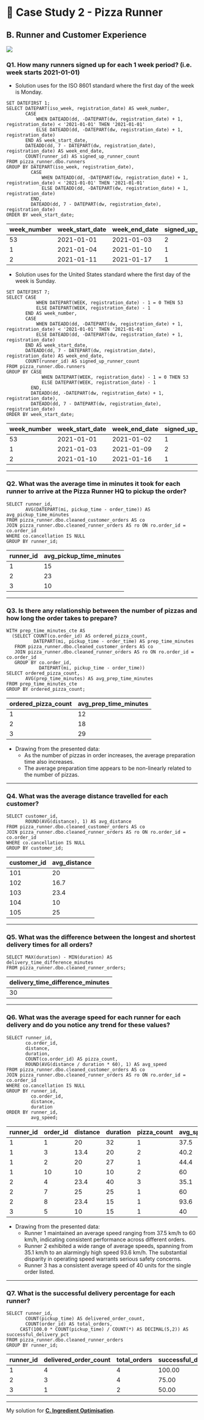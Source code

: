 # :pizza: Case Study 2 - Pizza Runner

## B. Runner and Customer Experience

<picture>
  <img src="https://img.shields.io/badge/Microsoft%20SQL%20Server-CC2927?style=for-the-badge&logo=microsoft%20sql%20server&logoColor=white">
</picture>

### Q1. How many runners signed up for each 1 week period? (i.e. week starts 2021-01-01)
- Solution uses for the ISO 8601 standard where the first day of the week is Monday.
```tsql
SET DATEFIRST 1;
SELECT DATEPART(iso_week, registration_date) AS week_number,
       CASE
           WHEN DATEADD(dd, -DATEPART(dw, registration_date) + 1, registration_date) < '2021-01-01' THEN '2021-01-01'
           ELSE DATEADD(dd, -DATEPART(dw, registration_date) + 1, registration_date)
       END AS week_start_date,
       DATEADD(dd, 7 - DATEPART(dw, registration_date), registration_date) AS week_end_date,
       COUNT(runner_id) AS signed_up_runner_count
FROM pizza_runner.dbo.runners
GROUP BY DATEPART(iso_week, registration_date),
         CASE
             WHEN DATEADD(dd, -DATEPART(dw, registration_date) + 1, registration_date) < '2021-01-01' THEN '2021-01-01'
             ELSE DATEADD(dd, -DATEPART(dw, registration_date) + 1, registration_date)
         END,
         DATEADD(dd, 7 - DATEPART(dw, registration_date), registration_date)
ORDER BY week_start_date;
```
| week_number | week_start_date | week_end_date | signed_up_runner_count |
|-------------|-----------------|---------------|------------------------|
| 53          | 2021-01-01      | 2021-01-03    | 2                      |
| 1           | 2021-01-04      | 2021-01-10    | 1                      |
| 2           | 2021-01-11      | 2021-01-17    | 1                      |

- Solution uses for the United States standard where the first day of the week is Sunday.
```tsql
SET DATEFIRST 7;
SELECT CASE
           WHEN DATEPART(WEEK, registration_date) - 1 = 0 THEN 53
           ELSE DATEPART(WEEK, registration_date) - 1
       END AS week_number,
       CASE
           WHEN DATEADD(dd, -DATEPART(dw, registration_date) + 1, registration_date) < '2021-01-01' THEN '2021-01-01'
           ELSE DATEADD(dd, -DATEPART(dw, registration_date) + 1, registration_date)
       END AS week_start_date,
       DATEADD(dd, 7 - DATEPART(dw, registration_date), registration_date) AS week_end_date,
       COUNT(runner_id) AS signed_up_runner_count
FROM pizza_runner.dbo.runners
GROUP BY CASE
             WHEN DATEPART(WEEK, registration_date) - 1 = 0 THEN 53
             ELSE DATEPART(WEEK, registration_date) - 1
         END,
         DATEADD(dd, -DATEPART(dw, registration_date) + 1, registration_date),
         DATEADD(dd, 7 - DATEPART(dw, registration_date), registration_date)
ORDER BY week_start_date;
```
| week_number | week_start_date | week_end_date | signed_up_runner_count |
|-------------|-----------------|---------------|------------------------|
| 53          | 2021-01-01      | 2021-01-02    | 1                      |
| 1           | 2021-01-03      | 2021-01-09    | 2                      |
| 2           | 2021-01-10      | 2021-01-16    | 1                      |

---
### Q2. What was the average time in minutes it took for each runner to arrive at the Pizza Runner HQ to pickup the order?
```tsql
SELECT runner_id,
       AVG(DATEPART(mi, pickup_time - order_time)) AS avg_pickup_time_minutes
FROM pizza_runner.dbo.cleaned_customer_orders AS co
JOIN pizza_runner.dbo.cleaned_runner_orders AS ro ON ro.order_id = co.order_id
WHERE co.cancellation IS NULL
GROUP BY runner_id;
```
| runner_id | avg_pickup_time_minutes |
|-----------|-------------------------|
| 1         | 15                      |
| 2         | 23                      |
| 3         | 10                      |

---
### Q3. Is there any relationship between the number of pizzas and how long the order takes to prepare?
```tsql
WITH prep_time_minutes_cte AS
  (SELECT COUNT(co.order_id) AS ordered_pizza_count,
          DATEPART(mi, pickup_time - order_time) AS prep_time_minutes
   FROM pizza_runner.dbo.cleaned_customer_orders AS co
   JOIN pizza_runner.dbo.cleaned_runner_orders AS ro ON ro.order_id = co.order_id
   GROUP BY co.order_id,
            DATEPART(mi, pickup_time - order_time))
SELECT ordered_pizza_count,
       AVG(prep_time_minutes) AS avg_prep_time_minutes
FROM prep_time_minutes_cte
GROUP BY ordered_pizza_count;
```
| ordered_pizza_count | avg_prep_time_minutes |
|---------------------|-----------------------|
| 1                   | 12                    |
| 2                   | 18                    |
| 3                   | 29                    |

- Drawing from the presented data:
  - As the number of pizzas in order increases, the average preparation time also increases.
  - The average preparation time appears to be non-linearly related to the number of pizzas.

---
### Q4. What was the average distance travelled for each customer?
```tsql
SELECT customer_id,
       ROUND(AVG(distance), 1) AS avg_distance
FROM pizza_runner.dbo.cleaned_customer_orders AS co
JOIN pizza_runner.dbo.cleaned_runner_orders AS ro ON ro.order_id = co.order_id
WHERE co.cancellation IS NULL
GROUP BY customer_id;
```
| customer_id | avg_distance |
|-------------|--------------|
| 101         | 20           |
| 102         | 16.7         |
| 103         | 23.4         |
| 104         | 10           |
| 105         | 25           |

---
### Q5. What was the difference between the longest and shortest delivery times for all orders?
```tsql
SELECT MAX(duration) - MIN(duration) AS delivery_time_difference_minutes
FROM pizza_runner.dbo.cleaned_runner_orders;
```
| delivery_time_difference_minutes |
|----------------------------------|
| 30                               |

---
### Q6. What was the average speed for each runner for each delivery and do you notice any trend for these values?
```tsql
SELECT runner_id,
       co.order_id,
       distance,
       duration,
       COUNT(co.order_id) AS pizza_count,
       ROUND(AVG(distance / duration * 60), 1) AS avg_speed
FROM pizza_runner.dbo.cleaned_customer_orders AS co
JOIN pizza_runner.dbo.cleaned_runner_orders AS ro ON ro.order_id = co.order_id
WHERE co.cancellation IS NULL
GROUP BY runner_id,
         co.order_id,
         distance,
         duration
ORDER BY runner_id,
         avg_speed;
```
| runner_id | order_id | distance | duration | pizza_count | avg_speed |
|-----------|----------|----------|----------|-------------|-----------|
| 1         | 1        | 20       | 32       | 1           | 37.5      |
| 1         | 3        | 13.4     | 20       | 2           | 40.2      |
| 1         | 2        | 20       | 27       | 1           | 44.4      |
| 1         | 10       | 10       | 10       | 2           | 60        |
| 2         | 4        | 23.4     | 40       | 3           | 35.1      |
| 2         | 7        | 25       | 25       | 1           | 60        |
| 2         | 8        | 23.4     | 15       | 1           | 93.6      |
| 3         | 5        | 10       | 15       | 1           | 40        |

- Drawing from the presented data:
  - Runner 1 maintained an average speed ranging from 37.5 km/h to 60 km/h, indicating consistent performance across different orders.
  - Runner 2 exhibited a wide range of average speeds, spanning from 35.1 km/h to an alarmingly high speed 93.6 km/h. The substantial disparity in operating speed warrants serious safety concerns.
  - Runner 3 has a consistent average speed of 40 units for the single order listed.

---
### Q7. What is the successful delivery percentage for each runner?
```tsql
SELECT runner_id,
	   COUNT(pickup_time) AS delivered_order_count,
	   COUNT(order_id) AS total_orders,
     CAST(100.0 * COUNT(pickup_time) / COUNT(*) AS DECIMAL(5,2)) AS successful_delivery_pct
FROM pizza_runner.dbo.cleaned_runner_orders 
GROUP BY runner_id;
```
| runner_id | delivered_order_count | total_orders | successful_delivery_pct |
|-----------|-----------------------|--------------|-------------------------|
| 1         | 4                     | 4            | 100.00                  |
| 2         | 3                     | 4            | 75.00                   |
| 3         | 1                     | 2            | 50.00                   |

---
My solution for **[C. Ingredient Optimisation](C.%20Ingredient%20Optimisation.md)**.
